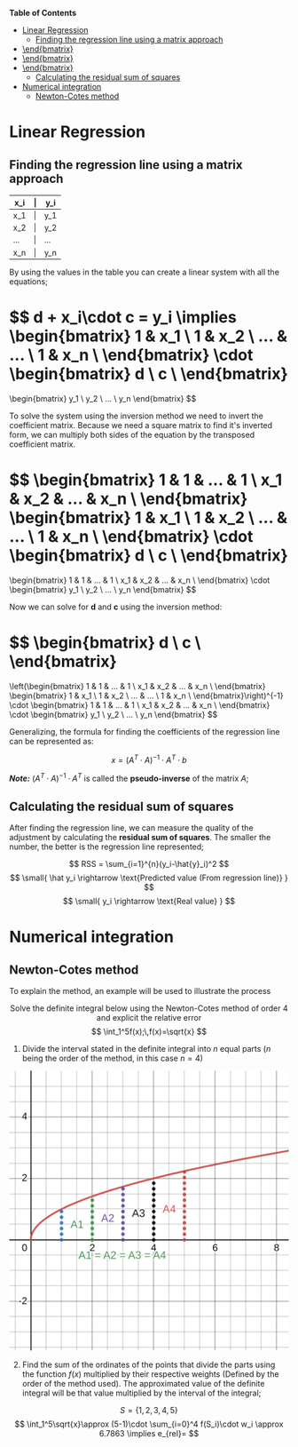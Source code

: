 **Table of Contents**

- [Linear Regression](#linear-regression)
    - [Finding the regression line using a matrix approach](#finding-the-regression-line-using-a-matrix-approach)
- [\\end{bmatrix}](#endbmatrix)
- [\\end{bmatrix}](#endbmatrix-1)
- [\\end{bmatrix}](#endbmatrix-2)
    - [Calculating the residual sum of squares](#calculating-the-residual-sum-of-squares)
- [Numerical integration](#numerical-integration)
    - [Newton-Cotes method](#newton-cotes-method)


# Linear Regression

## Finding the regression line using a matrix approach

| x_i  | \| | y_i  |
|-|-|-|
|x_1|\||y_1|
|x_2|\||y_2|
|...|\||...|
|x_n|\||y_n|

By using the values in the table you can create a linear system with all the equations;

$$
d + x_i\cdot c = y_i \implies
\begin{bmatrix}
1 & x_1 \\
1 & x_2 \\
... & ... \\
1 & x_n \\
\end{bmatrix}
\cdot
\begin{bmatrix}
d \\
c \\
\end{bmatrix}
=
\begin{bmatrix}
y_1 \\
y_2 \\
... \\
y_n
\end{bmatrix}
$$

To solve the system using the inversion method we need to invert the coefficient matrix. Because we need a square matrix to find it's inverted form, we can multiply both sides of the equation by the transposed coefficient matrix.

$$
\begin{bmatrix}
1 & 1 & ... & 1 \\
x_1 & x_2 & ... & x_n \\
\end{bmatrix}
\begin{bmatrix}
1 & x_1 \\
1 & x_2 \\
... & ... \\
1 & x_n \\
\end{bmatrix}
\cdot
\begin{bmatrix}
d \\
c \\
\end{bmatrix}
=
\begin{bmatrix}
1 & 1 & ... & 1 \\
x_1 & x_2 & ... & x_n \\
\end{bmatrix}
\cdot
\begin{bmatrix}
y_1 \\
y_2 \\
... \\
y_n
\end{bmatrix}
$$

Now we can solve for $\mathbf{d}$ and $\mathbf{c}$ using the inversion method:

$$
\begin{bmatrix}
d \\
c \\
\end{bmatrix}
=
\left(\begin{bmatrix}
1 & 1 & ... & 1 \\
x_1 & x_2 & ... & x_n \\
\end{bmatrix}
\begin{bmatrix}
1 & x_1 \\
1 & x_2 \\
... & ... \\
1 & x_n \\
\end{bmatrix}\right)^{-1}
\cdot
\begin{bmatrix}
1 & 1 & ... & 1 \\
x_1 & x_2 & ... & x_n \\
\end{bmatrix}
\cdot
\begin{bmatrix}
y_1 \\
y_2 \\
... \\
y_n
\end{bmatrix}
$$

Generalizing, the formula for finding the coefficients of the regression line can be represented as:

$$
x = (A^T\cdot A)^{-1}\cdot A^T\cdot b
$$

**_Note:_** $(A^T\cdot A)^{-1}\cdot A^T$ is called the **pseudo-inverse** of the matrix $A$;

## Calculating the residual sum of squares 

After finding the regression line, we can measure the quality of the adjustment by calculating the **residual sum of squares**. The smaller the number, the better is the regression line represented;

$$
RSS = \sum_{i=1}^{n}(y_i-\hat{y}_i)^2
$$
$$
\small{
    \hat y_i \rightarrow \text{Predicted value (From regression line)}
}
$$
$$
\small{
    y_i \rightarrow \text{Real value}
}
$$

# Numerical integration

## Newton-Cotes method

To explain the method, an example will be used to illustrate the process

$$
\text{Solve the definite integral below using the Newton-Cotes method of order 4 and explicit the relative error}
$$
$$
\int_1^5f(x);\,f(x)=\sqrt{x}
$$

1. Divide the interval stated in the definite integral into $n$ equal parts ($n$ being the order of the method, in this case $n=4$)

![](img/plot_1.svg)

2. Find the sum of the ordinates of the points that divide the parts using the function $f(x)$ multiplied by their respective weights (Defined by the order of the method used). The approximated value of the definite integral will be that value multiplied by the interval of the integral;

$$
S = \{1, 2, 3, 4, 5\}
$$
$$
\int_1^5\sqrt{x}\approx (5-1)\cdot \sum_{i=0}^4 f(S_i)\cdot w_i \approx 6.7863 \implies e_{rel}=
$$